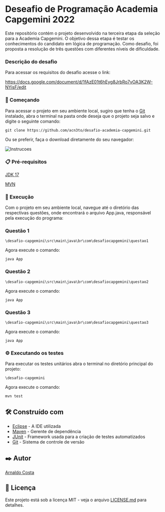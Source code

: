 # Deseafio de Programação Academia Capgemini 2022

Este repositório contém o projeto desenvolvido na terceira 
etapa
da seleção para a Academia Capgemini. O objetivo dessa etapa 
é 
testar os conhecimentos do candidato em lógica de programação.
Como desafio, foi proposta a resolução de três questões com 
diferentes
níveis de dificuldade. 

### Descrição do desafio

Para acessar os requisitos do desafio acesse o link:

https://docs.google.com/document/d/1fAzE01t6hEyg8JrbRo7vOA3K2W-NYisF/edit


### 🚀 Começando

Para acessar o projeto em seu ambiente local, sugiro que 
tenha o [Git](https://git-scm.com/) 
instalado, abra o terminal na pasta onde deseja que o 
projeto seja salvo e digite o seguinte comando:

```
git clone https://github.com/acn3to/desafio-academia-capgemini.git
```

Ou se preferir, faça o download diretamente do seu navegador:

![Instrucoes](https://cpb-us-e1.wpmucdn.com/sites.northwestern.edu/dist/b/3044/files/2021/05/github.png )

### 📋 Pré-requisitos

[JDK 17](https://www.oracle.com/java/technologies/downloads/)

[MVN](https://maven.apache.org/download.cgi)


### 🔧 Execução

Com o projeto em seu ambiente local, navegue até o diretório das respectivas questões, onde
encontrará o arquivo App.java, responsável pela execução do programa: 

### Questão 1

```
\desafio-capgemini\src\main\java\br\com\desafiocapgemini\questao1
```

Agora execute o comando:

```
java App
```
### Questão 2

```
\desafio-capgemini\src\main\java\br\com\desafiocapgemini\questao2
```

Agora execute o comando:

```
java App
```
### Questão 3

```
\desafio-capgemini\src\main\java\br\com\desafiocapgemini\questao3
```

Agora execute o comando:

```
java App
```

### ⚙️ Executando os testes

Para executar os testes unitários abra o terminal no diretório principal do projeto:

```
\desafio-capgemini
```
Agora execute o comando:

```
mvn test
```

## 🛠️ Construído com

* [Eclipse](https://www.eclipse.org/) - A IDE utilizada
* [Maven](https://maven.apache.org/) - Gerente de dependência
* [JUnit](https://junit.org/junit5/) - Framework usada para a criação de testes automatizados
* [Git](https://junit.org/junit5/) -  Sistema de controle de versão


## ✒️ Autor

[Arnaldo Costa](https://gist.github.com/acn3to)

## 📄 Licença

Este projeto está sob a licença MIT - veja o arquivo [LICENSE.md](https://github.com/acn3to/desafio-academia-capgemini/blob/main/LICENSE.md) para detalhes.
